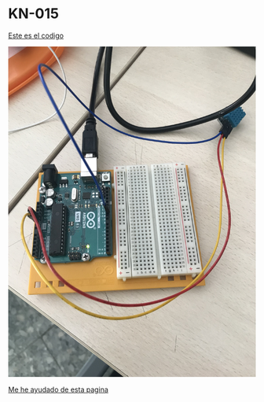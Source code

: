 # KN-015

[Este es el codigo](https://github.com/ANGEY33/Arduino/blob/main/prueba_sensor_KY-015.ino)

![imajen](https://github.com/ANGEY33/Arduino/blob/main/IMG_0064.jpg)

[Me he ayudado de esta pagina](https://www.fantasystudios.es/arduino/pages/Componentes/placas/sensores/sensor_ky-015.html)
